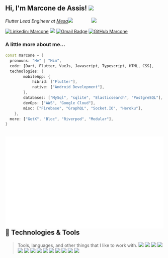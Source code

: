 <h2> Hi, I'm Marcone de Assis! <img src="https://emojis.slackmojis.com/emojis/images/1531849430/4246/blob-sunglasses.gif?1531849430" width="30"/></h2>
<img align='right' src="https://media.giphy.com/media/M9gbBd9nbDrOTu1Mqx/giphy.gif" width="230">
<p><em>Flutter Lead Engineer at <a href="https://www.mesainc.com.br">Mesa</a><img src="https://media.giphy.com/media/WUlplcMpOCEmTGBtBW/giphy.gif" width="30"> 
</em></p>

<!--[![Medium Badge](https://img.shields.io/badge/-@marcone.ads-03a57a?style=flat-square&labelColor=000000&logo=Medium&link=https://medium.com/@marcone.ads)](https://medium.com/@marcone.ads) -->
[![Linkedin: Marcone](https://img.shields.io/badge/-Marcone-blue?style=flat-square&logo=Linkedin&logoColor=white&link=https://www.linkedin.com/in/marcone-de-assis-4420a4185/)](https://www.linkedin.com/in/marcone-de-assis-4420a4185/)
![](https://komarev.com/ghpvc/?username=marcone-zz)
[![Gmail Badge](https://img.shields.io/badge/-marcone.ads-c14438?label=E-mail&logo=Gmail&logoColor=white&color=blue&link=mailto:marcone.ads@gmail.com)](mailto:marcone.ads@gmail.com)
[![GitHub Marcone](https://img.shields.io/github/followers/marcone-zz?label=Follows&color=blue&logo=github)](https://github.com/Marcone-zz)

### A little more about me...  

```dart
const marcone = {
  pronouns: "He" | "Him",
  code: [Dart, Flutter, VueJs, Javascript, Typescript, HTML, CSS],
  technologies: {
        mobileApp: {
            hibrid: ["Flutter"],
            native: ["Android Development"],
        },        
        databases: ["MySql", "sqlite", "Elasticsearch", "PostgreSQL"],
        devOps: ["AWS", "Google Cloud"],
        misc: ["Firebase", "GraphQL", "Socket.IO", "Heroku"],
    },
  more: ["GetX", "Bloc", "Riverpod", "Modular"],
}
```

<br>
<a href="#marcone-title">
  <img src="https://raw.githubusercontent.com/Marcone-zz/github-stats-transparent/output/generated/overview.svg" alt="macropower" align="right" />
</a>

## 🔧 Technologies & Tools



> Tools, languages, and other things that I like to work with.
![](https://img.shields.io/badge/Code-Flutter-informational?style=flat&logo=flutter&logoColor=white&color=6aa6f8)
![](https://img.shields.io/badge/Code-Dart-informational?style=flat&logo=Dart&logoColor=white&color=6aa6f8)
![](https://img.shields.io/badge/Code-Vue-informational?style=flat&logo=vuedotjs&logoColor=white&color=6aa6f8)
![](https://img.shields.io/badge/Code-JavaScript-informational?style=flat&logo=javascript&logoColor=white&color=6aa6f8)
![](https://img.shields.io/badge/Code-TypeScript-informational?style=flat&logo=typeScript&logoColor=white&color=6aa6f8)
![](https://img.shields.io/badge/Editor-VS_Code-informational?style=flat&logo=visual-studio-code&logoColor=white&color=6aa6f8)
![](https://img.shields.io/badge/Code-HTML-informational?style=flat&logo=html5&logoColor=white&color=6aa6f8)
![](https://img.shields.io/badge/Code-CSS-informational?style=flat&logo=css3&logoColor=white&color=6aa6f8)
![](https://img.shields.io/badge/Code-Bootstrap-informational?style=flat&logo=bootstrap&logoColor=white&color=6aa6f8)
![](https://img.shields.io/badge/Tools-PostgreSQL-informational?style=flat&logo=postgresql&logoColor=white&color=6aa6f8)
![](https://img.shields.io/badge/Tools-ElasticSearch-informational?style=flat&logo=ElasticSearch&logoColor=white&color=6aa6f8)
![](https://img.shields.io/badge/Tools-GraphQL-informational?style=flat&logo=GraphQL&logoColor=white&color=6aa6f8)
![](https://img.shields.io/badge/Tools-Firebase-informational?style=flat&logo=Firebase&logoColor=white&color=6aa6f8)
![](https://img.shields.io/badge/Tools-GoogleCloud-informational?style=flat&logo=google-cloud&logoColor=white&color=6aa6f8)
